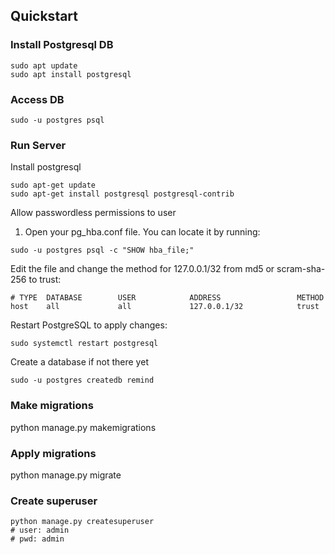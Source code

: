 ## Quickstart

### Install Postgresql DB

```
sudo apt update
sudo apt install postgresql
```
### Access DB

```
sudo -u postgres psql

```

### Run Server

Install postgresql
```
sudo apt-get update
sudo apt-get install postgresql postgresql-contrib
```

Allow passwordless permissions to user
1. Open your pg_hba.conf file. You can locate it by running:

```
sudo -u postgres psql -c "SHOW hba_file;"
```

Edit the file and change the method for 127.0.0.1/32 from md5 or scram-sha-256 to trust:

```
# TYPE  DATABASE        USER            ADDRESS                 METHOD
host    all             all             127.0.0.1/32            trust
```

Restart PostgreSQL to apply changes:

```
sudo systemctl restart postgresql
```

Create a database if not there yet

```
sudo -u postgres createdb remind
```

### Make migrations
python manage.py makemigrations

### Apply migrations
python manage.py migrate

### Create superuser

```
python manage.py createsuperuser
# user: admin
# pwd: admin
```